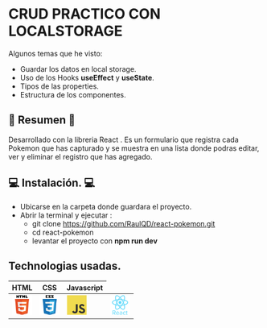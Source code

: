 # CRUD PRACTICO CON LOCALSTORAGE
<p>
Algunos temas  que he visto:
</p>

- Guardar los datos en local storage.
- Uso de los Hooks **useEffect** y **useState**.
- Tipos de las properties.
- Estructura de los componentes.

## 📜 Resumen 📜

Desarrollado con la libreria React . Es un formulario que registra cada Pokemon que has capturado y se muestra en una lista donde podras editar, ver y eliminar el registro que has agregado.
##  💻 Instalación. 💻

- Ubicarse en la carpeta donde guardara el proyecto.
- Abrir la terminal y ejecutar :
	- git clone https://github.com/RaulQD/react-pokemon.git
	- cd react-pokemon
	- levantar el proyecto con **npm run dev**


## Technologias usadas.

<table>
<thead>
<tr>
<th>HTML</th>
<th>CSS</th>
<th>Javascript</th>
</tr>

</thead>
<tbody>
 <tr>
  <td> <img src="https://raw.githubusercontent.com/devicons/devicon/master/icons/html5/html5-original-wordmark.svg" alt="html5" width="40" height="40"/></td>
  <td> <img src="https://raw.githubusercontent.com/devicons/devicon/master/icons/css3/css3-original-wordmark.svg" alt="css3" width="40" height="40"/></td>
  <td> <img src="https://raw.githubusercontent.com/devicons/devicon/master/icons/javascript/javascript-original.svg" alt="javascript" width="40" height="40"/></td>
	 <td><img src="https://raw.githubusercontent.com/devicons/devicon/master/icons/react/react-original-wordmark.svg" alt="react" width="40" height="40"/> </td>
 </tr>
</tbody>
</table>
